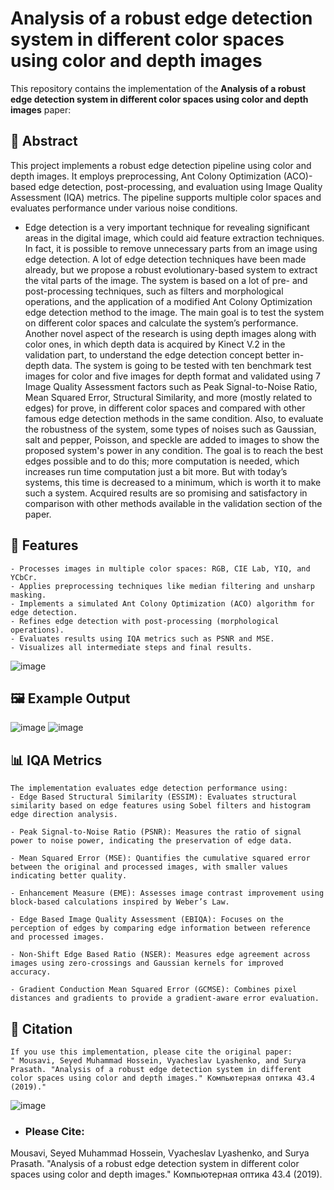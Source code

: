 # Analysis of a robust edge detection system in different color spaces using color and depth images

This repository contains the implementation of the **Analysis of a robust edge detection system in different color spaces using color and depth images** paper:

## 📄 Abstract

This project implements a robust edge detection pipeline using color and depth images. It employs preprocessing, Ant Colony Optimization (ACO)-based edge detection, post-processing, and evaluation using Image Quality Assessment (IQA) metrics. The pipeline supports multiple color spaces and evaluates performance under various noise conditions.
- Edge detection is a very important technique for revealing significant areas in the digital image, which could aid feature extraction techniques. In fact, it is possible to remove unnecessary parts from an image using edge detection. A lot of edge detection techniques have been made already, but we propose a robust evolutionary-based system to extract the vital parts of the image. The system is based on a lot of pre- and post-processing techniques, such as filters and morphological operations, and the application of a modified Ant Colony Optimization edge detection method to the image. The main goal is to test the system on different color spaces and calculate the system’s performance. Another novel aspect of the research is using depth images along with color ones, in which depth data is acquired by Kinect V.2 in the validation part, to understand the edge detection concept better in-depth data. The system is going to be tested with ten benchmark test images for color and five images for depth format and validated using 7 Image Quality Assessment factors such as Peak Signal-to-Noise Ratio, Mean Squared Error, Structural Similarity, and more (mostly related to edges) for prove, in different color spaces and compared with other famous edge detection methods in the same condition. Also, to evaluate the robustness of the system, some types of noises such as Gaussian, salt and pepper, Poisson, and speckle are added to images to show the proposed system's power in any condition. The goal is to reach the best edges possible and to do this; more computation is needed, which increases run time computation just a bit more. But with today’s systems, this time is decreased to a minimum, which is worth it to make such a system. Acquired results are so promising and satisfactory in comparison with other methods available in the validation section of the paper. 

## 🚀 Features

```
- Processes images in multiple color spaces: RGB, CIE Lab, YIQ, and YCbCr.
- Applies preprocessing techniques like median filtering and unsharp masking.
- Implements a simulated Ant Colony Optimization (ACO) algorithm for edge detection.
- Refines edge detection with post-processing (morphological operations).
- Evaluates results using IQA metrics such as PSNR and MSE.
- Visualizes all intermediate steps and final results.
```
![image](https://github.com/user-attachments/assets/f18225b2-b1b4-4cea-8a95-2426599c2dd1)

## 🖼️ Example Output
![image](https://github.com/user-attachments/assets/aef010e1-1007-42ec-96c4-e7f2b42cebcc)
![image](https://github.com/user-attachments/assets/fd40a0f2-5a3f-4bbb-b374-c5242818fa4b)



## 📊 IQA Metrics

```
The implementation evaluates edge detection performance using:
- Edge Based Structural Similarity (ESSIM): Evaluates structural similarity based on edge features using Sobel filters and histogram edge direction analysis.

- Peak Signal-to-Noise Ratio (PSNR): Measures the ratio of signal power to noise power, indicating the preservation of edge data.

- Mean Squared Error (MSE): Quantifies the cumulative squared error between the original and processed images, with smaller values indicating better quality.

- Enhancement Measure (EME): Assesses image contrast improvement using block-based calculations inspired by Weber’s Law.

- Edge Based Image Quality Assessment (EBIQA): Focuses on the perception of edges by comparing edge information between reference and processed images.

- Non-Shift Edge Based Ratio (NSER): Measures edge agreement across images using zero-crossings and Gaussian kernels for improved accuracy.

- Gradient Conduction Mean Squared Error (GCMSE): Combines pixel distances and gradients to provide a gradient-aware error evaluation.
```

## 📜 Citation

```
If you use this implementation, please cite the original paper:
" Mousavi, Seyed Muhammad Hossein, Vyacheslav Lyashenko, and Surya Prasath. "Analysis of a robust edge detection system in different color spaces using color and depth images." Компьютерная оптика 43.4 (2019)."
```
![image](https://github.com/user-attachments/assets/be7c87e1-f0c5-4204-a001-23cc16eef18e)

- ### Please Cite:
 Mousavi, Seyed Muhammad Hossein, Vyacheslav Lyashenko, and Surya Prasath. "Analysis of a robust edge detection system in different color spaces using color and depth images." Компьютерная оптика 43.4 (2019).

